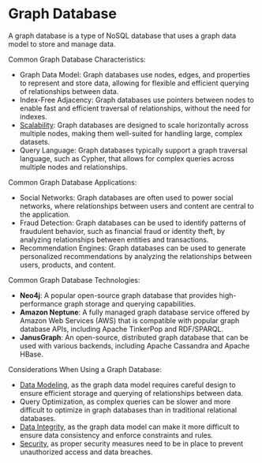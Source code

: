 # Graph Database

A graph database is a type of NoSQL database that uses a graph data model to store and manage data.

Common Graph Database Characteristics:
- Graph Data Model: Graph databases use nodes, edges, and properties to represent and store data, allowing for flexible and efficient querying of relationships between data.
- Index-Free Adjacency: Graph databases use pointers between nodes to enable fast and efficient traversal of relationships, without the need for indexes.
- [Scalability](/glossary/scalability.md): Graph databases are designed to scale horizontally across multiple nodes, making them well-suited for handling large, complex datasets.
- Query Language: Graph databases typically support a graph traversal language, such as Cypher, that allows for complex queries across multiple nodes and relationships.

Common Graph Database Applications:

- Social Networks: Graph databases are often used to power social networks, where relationships between users and content are central to the application.
- Fraud Detection: Graph databases can be used to identify patterns of fraudulent behavior, such as financial fraud or identity theft, by analyzing relationships between entities and transactions.
- Recommendation Engines: Graph databases can be used to generate personalized recommendations by analyzing the relationships between users, products, and content.

Common Graph Database Technologies:

- **Neo4j**: A popular open-source graph database that provides high-performance graph storage and querying capabilities.
- **Amazon Neptune**: A fully managed graph database service offered by Amazon Web Services (AWS) that is compatible with popular graph database APIs, including Apache TinkerPop and RDF/SPARQL.
- **JanusGraph**: An open-source, distributed graph database that can be used with various backends, including Apache Cassandra and Apache HBase.

Considerations When Using a Graph Database:

- [Data Modeling](/glossary/data-modeling.md), as the graph data model requires careful design to ensure efficient storage and querying of relationships between data.
- Query Optimization, as complex queries can be slower and more difficult to optimize in graph databases than in traditional relational databases.
- [Data Integrity](/glossary/data-integrity.md), as the graph data model can make it more difficult to ensure data consistency and enforce constraints and rules.
- [Security](/glossary/security.md), as proper security measures need to be in place to prevent unauthorized access and data breaches.